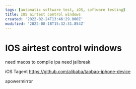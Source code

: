 ```yaml
---
tags: [automatic software test, iOS, software testing]
title: IOS airtest control windows
created: '2022-02-24T13:46:29.000Z'
modified: '2022-08-18T15:32:31.854Z'
---
```


# IOS airtest control windows

need macos to compile ipa
need jailbreak

iOS Tagent
https://github.com/alibaba/taobao-iphone-device

apowermirror
